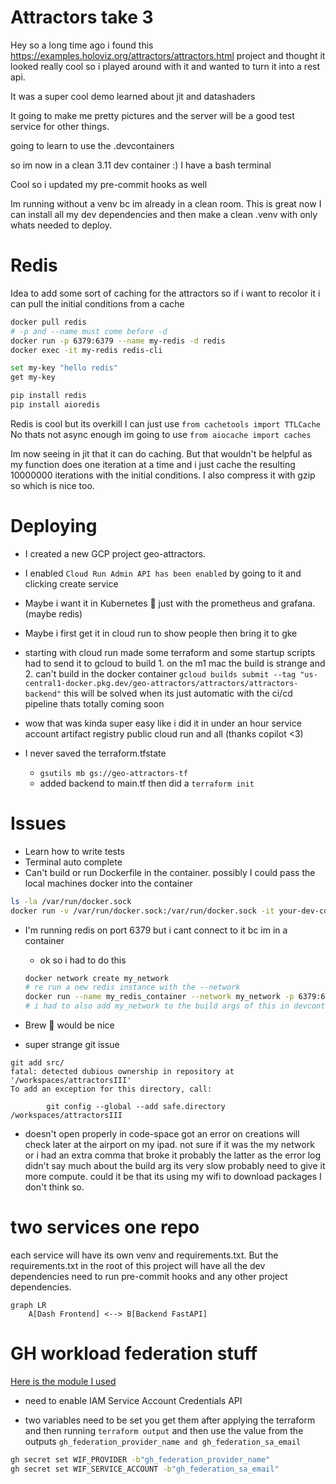 # Attractors take 3
Hey so a long time ago i found this https://examples.holoviz.org/attractors/attractors.html project and thought it looked really cool so i played around with it and wanted to turn it into a rest api.

It was a super cool demo learned about jit and datashaders

It going to make me pretty pictures and the server will be a good test service for other things.

going to learn to use the .devcontainers

so im now in a clean 3.11 dev container :) I have a bash terminal

Cool so i updated my pre-commit hooks as well

Im running without a venv bc im already in a clean room. This is great now I can install all my dev dependencies and then make a clean .venv with only whats needed to deploy.

# Redis
Idea to add some sort of caching for the attractors so if i want to recolor it i can pull the initial conditions from a cache

```bash
docker pull redis
# -p and --name must come before -d
docker run -p 6379:6379 --name my-redis -d redis
docker exec -it my-redis redis-cli

set my-key "hello redis"
get my-key
```

```bash
pip install redis
pip install aioredis
```

Redis is cool but its overkill I can just use `from cachetools import TTLCache`
No thats not async enough im going to use `from aiocache import caches`

Im now seeing in jit that it can do caching. But that wouldn't be helpful as my function does one iteration at a time and i just cache the resulting 10000000 iterations with the initial conditions. I also compress it with gzip so which is nice too.

# Deploying
- I created a new GCP project geo-attractors.
- I enabled `Cloud Run Admin API has been enabled` by going to it and clicking create service
- Maybe i want it in Kubernetes :thinking: just with the prometheus and grafana. (maybe redis)
- Maybe i first get it in cloud run to show people then bring it to gke

- starting with cloud run made some terraform and some startup scripts
had to send it to gcloud to build 1. on the m1 mac the build is strange and 2. can't build in the docker container
`gcloud builds submit --tag "us-central1-docker.pkg.dev/geo-attractors/attractors/attractors-backend"`
this will be solved when its just automatic with the ci/cd pipeline thats totally coming soon


- wow that was kinda super easy like i did it in under an hour service account artifact registry public cloud run and all (thanks copilot <3)

- I never saved the terraform.tfstate
    - `gsutils mb gs://geo-attractors-tf`
    - added backend to main.tf then did a `terraform init`


# Issues
- Learn how to write tests
- Terminal auto complete
- Can't build or run Dockerfile in the container.
possibly I could pass the local machines docker into the container
```bash
ls -la /var/run/docker.sock
docker run -v /var/run/docker.sock:/var/run/docker.sock -it your-dev-container-image
```

- I'm running redis on port 6379 but i cant connect to it bc im in a container
    - ok so i had to do this
    ```bash
    docker network create my_network
    # re run a new redis instance with the --network
    docker run --name my_redis_container --network my_network -p 6379:6379 -d redis
    # i had to also add my_network to the build args of this in devcontainer.json
    ```

- Brew 🍺 would be nice
- super strange git issue
```
git add src/
fatal: detected dubious ownership in repository at '/workspaces/attractorsIII'
To add an exception for this directory, call:

        git config --global --add safe.directory /workspaces/attractorsIII
```
- doesn't open properly in code-space got an error on creations will check later at the airport on my ipad. not sure if it was the my network or i had an extra comma that broke it probably the latter as the error log didn't say much about the build arg its very slow probably need to give it more compute. could it be that its using my wifi to download packages I don't think so.


# two services one repo
each service will have its own venv and requirements.txt. But the requirements.txt in the root of this project will have all the dev dependencies need to run pre-commit hooks and any other project dependencies.

```mermaid
graph LR
    A[Dash Frontend] <--> B[Backend FastAPI]
```


# GH workload federation stuff

[Here is the module I used](https://github.com/terraform-google-modules/terraform-google-github-actions-runners/blob/master/modules/gh-oidc/README.md
)

- need to enable IAM Service Account Credentials API

- two variables need to be set you get them after applying the terraform and then running `terraform output` and then use the value from the outputs
`gh_federation_provider_name and gh_federation_sa_email`
```bash
gh secret set WIF_PROVIDER -b"gh_federation_provider_name"
gh secret set WIF_SERVICE_ACCOUNT -b"gh_federation_sa_email"
```
